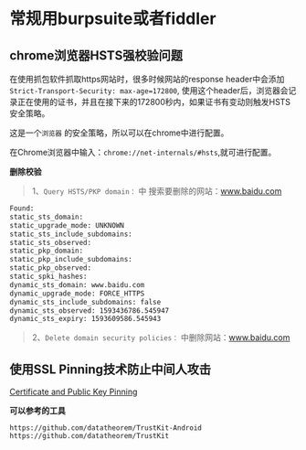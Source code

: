 # 常规用burpsuite或者fiddler

## chrome浏览器HSTS强校验问题

在使用抓包软件抓取https网站时，很多时候网站的response header中会添加`Strict-Transport-Security: max-age=172800`,
使用这个header后，浏览器会记录正在使用的证书，并且在接下来的172800秒内，如果证书有变动则触发HSTS安全策略。

这是一个`浏览器` 的安全策略，所以可以在chrome中进行配置。

在Chrome浏览器中输入：`chrome://net-internals/#hsts`,就可进行配置。

**删除校验**
> 1、`Query HSTS/PKP domain：` 中 搜索要删除的网站：www.baidu.com

```bash
Found:
static_sts_domain:
static_upgrade_mode: UNKNOWN
static_sts_include_subdomains:
static_sts_observed:
static_pkp_domain:
static_pkp_include_subdomains:
static_pkp_observed:
static_spki_hashes:
dynamic_sts_domain: www.baidu.com
dynamic_upgrade_mode: FORCE_HTTPS
dynamic_sts_include_subdomains: false
dynamic_sts_observed: 1593436786.545947
dynamic_sts_expiry: 1593609586.545943
```

> 2、`Delete domain security policies：` 中删除网站：www.baidu.com

## 使用SSL Pinning技术防止中间人攻击

[Certificate and Public Key Pinning](https://owasp.org/www-community/controls/Certificate_and_Public_Key_Pinning)

**可以参考的工具**

```URL
https://github.com/datatheorem/TrustKit-Android
https://github.com/datatheorem/TrustKit
```
